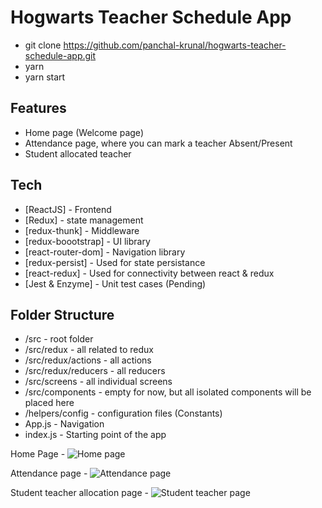 # Hogwarts Teacher Schedule App

- git clone https://github.com/panchal-krunal/hogwarts-teacher-schedule-app.git
- yarn
- yarn start
## Features

- Home page (Welcome page)
- Attendance page, where you can mark a teacher Absent/Present
- Student allocated teacher

## Tech

- [ReactJS] - Frontend
- [Redux] - state management
- [redux-thunk] - Middleware
- [redux-boootstrap] - UI library
- [react-router-dom] - Navigation library
- [redux-persist] - Used for state persistance 
- [react-redux] - Used for connectivity between react & redux
- [Jest & Enzyme] - Unit test cases (Pending)

## Folder Structure
- /src - root folder
- /src/redux - all related to redux
- /src/redux/actions - all actions
- /src/redux/reducers - all reducers
- /src/screens - all individual screens
- /src/components - empty for now, but all isolated components will be placed here
- /helpers/config - configuration files (Constants)
- App.js - Navigation
- index.js - Starting point of the app


Home Page - 
![Home page](https://github.com/panchal-krunal/hogwarts-teacher-schedule-app/master/images/home.png?raw=true)


Attendance page -
![Attendance page](https://github.com/panchal-krunal/hogwarts-teacher-schedule-app/master/images/attendance.png?raw=true)


Student teacher allocation page -
![Student teacher page](https://github.com/panchal-krunal/hogwarts-teacher-schedule-app/master/images/student-teacher.png?raw=true)


